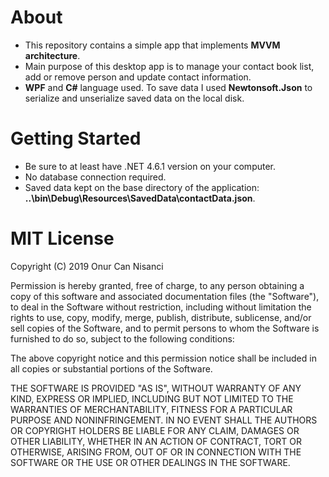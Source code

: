 # About
* This repository contains a simple app that implements **MVVM architecture**.
* Main purpose of this desktop app is to manage your contact book list, add or remove person and update contact information.
* **WPF** and **C#** language used. To save data I used **Newtonsoft.Json** to serialize and unserialize saved data on the local disk.

# Getting Started
* Be sure to at least have .NET 4.6.1 version on your computer.
* No database connection required. 
* Saved data kept on the base directory of the application: **..\bin\Debug\Resources\SavedData\contactData.json**.

# MIT License
Copyright (C) 2019 Onur Can Nisanci

Permission is hereby granted, free of charge, to any person obtaining a copy of this software and associated documentation files (the "Software"), to deal in the Software without restriction, including without limitation the rights to use, copy, modify, merge, publish, distribute, sublicense, and/or sell copies of the Software, and to permit persons to whom the Software is furnished to do so, subject to the following conditions:

The above copyright notice and this permission notice shall be included in all copies or substantial portions of the Software.

THE SOFTWARE IS PROVIDED "AS IS", WITHOUT WARRANTY OF ANY KIND, EXPRESS OR IMPLIED, INCLUDING BUT NOT LIMITED TO THE WARRANTIES OF MERCHANTABILITY, FITNESS FOR A PARTICULAR PURPOSE AND NONINFRINGEMENT. IN NO EVENT SHALL THE AUTHORS OR COPYRIGHT HOLDERS BE LIABLE FOR ANY CLAIM, DAMAGES OR OTHER LIABILITY, WHETHER IN AN ACTION OF CONTRACT, TORT OR OTHERWISE, ARISING FROM, OUT OF OR IN CONNECTION WITH THE SOFTWARE OR THE USE OR OTHER DEALINGS IN THE SOFTWARE.
